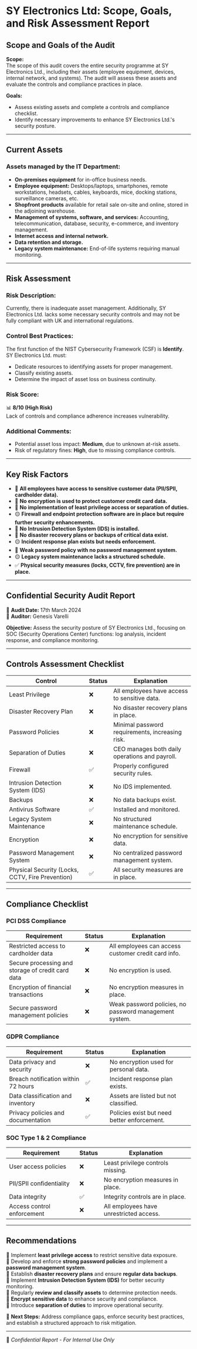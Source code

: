 # SY Electronics Ltd: Scope, Goals, and Risk Assessment Report

## Scope and Goals of the Audit

**Scope:**  
The scope of this audit covers the entire security programme at SY Electronics Ltd., including their assets (employee equipment, devices, internal network, and systems). The audit will assess these assets and evaluate the controls and compliance practices in place.

**Goals:**  
- Assess existing assets and complete a controls and compliance checklist.
- Identify necessary improvements to enhance SY Electronics Ltd.'s security posture.

---

## Current Assets

### Assets managed by the IT Department:
- **On-premises equipment** for in-office business needs.
- **Employee equipment:** Desktops/laptops, smartphones, remote workstations, headsets, cables, keyboards, mice, docking stations, surveillance cameras, etc.
- **Shopfront products** available for retail sale on-site and online, stored in the adjoining warehouse.
- **Management of systems, software, and services:** Accounting, telecommunication, database, security, e-commerce, and inventory management.
- **Internet access and internal network.**
- **Data retention and storage.**
- **Legacy system maintenance:** End-of-life systems requiring manual monitoring.

---

## Risk Assessment

### **Risk Description:**
Currently, there is inadequate asset management. Additionally, SY Electronics Ltd. lacks some necessary security controls and may not be fully compliant with UK and international regulations.

### **Control Best Practices:**
The first function of the NIST Cybersecurity Framework (CSF) is **Identify**. SY Electronics Ltd. must:
- Dedicate resources to identifying assets for proper management.
- Classify existing assets.
- Determine the impact of asset loss on business continuity.

### **Risk Score:**
📊 **8/10 (High Risk)**  
Lack of controls and compliance adherence increases vulnerability.

### **Additional Comments:**
- Potential asset loss impact: **Medium**, due to unknown at-risk assets.
- Risk of regulatory fines: **High**, due to missing compliance controls.

---

## Key Risk Factors

- 🔴 **All employees have access to sensitive customer data (PII/SPII, cardholder data).**
- 🔴 **No encryption is used to protect customer credit card data.**
- 🔴 **No implementation of least privilege access or separation of duties.**
- 🟡 **Firewall and endpoint protection software are in place but require further security enhancements.**
- 🔴 **No Intrusion Detection System (IDS) is installed.**
- 🔴 **No disaster recovery plans or backups of critical data exist.**
- 🟡 **Incident response plan exists but needs enforcement.**
- 🔴 **Weak password policy with no password management system.**
- 🟡 **Legacy system maintenance lacks a structured schedule.**
- ✅ **Physical security measures (locks, CCTV, fire prevention) are in place.**

---

## **Confidential Security Audit Report**
📅 **Audit Date:** 17th March 2024  
👤 **Auditor:** Genesis Varelli  

**Objective:** Assess the security posture of SY Electronics Ltd., focusing on SOC (Security Operations Center) functions: log analysis, incident response, and compliance monitoring.

---

## Controls Assessment Checklist

| Control | Status | Explanation |
|---------|--------|-------------|
| Least Privilege | ❌ | All employees have access to sensitive data. |
| Disaster Recovery Plan | ❌ | No disaster recovery plans in place. |
| Password Policies | ❌ | Minimal password requirements, increasing risk. |
| Separation of Duties | ❌ | CEO manages both daily operations and payroll. |
| Firewall | ✅ | Properly configured security rules. |
| Intrusion Detection System (IDS) | ❌ | No IDS implemented. |
| Backups | ❌ | No data backups exist. |
| Antivirus Software | ✅ | Installed and monitored. |
| Legacy System Maintenance | ❌ | No structured maintenance schedule. |
| Encryption | ❌ | No encryption for sensitive data. |
| Password Management System | ❌ | No centralized password management system. |
| Physical Security (Locks, CCTV, Fire Prevention) | ✅ | All security measures are in place. |

---

## Compliance Checklist

### **PCI DSS Compliance**

| Requirement | Status | Explanation |
|------------|--------|-------------|
| Restricted access to cardholder data | ❌ | All employees can access customer credit card info. |
| Secure processing and storage of credit card data | ❌ | No encryption is used. |
| Encryption of financial transactions | ❌ | No encryption measures in place. |
| Secure password management policies | ❌ | Weak password policies, no password management system. |

### **GDPR Compliance**

| Requirement | Status | Explanation |
|------------|--------|-------------|
| Data privacy and security | ❌ | No encryption used for personal data. |
| Breach notification within 72 hours | ✅ | Incident response plan exists. |
| Data classification and inventory | ❌ | Assets are listed but not classified. |
| Privacy policies and documentation | ✅ | Policies exist but need better enforcement. |

### **SOC Type 1 & 2 Compliance**

| Requirement | Status | Explanation |
|------------|--------|-------------|
| User access policies | ❌ | Least privilege controls missing. |
| PII/SPII confidentiality | ❌ | No encryption measures in place. |
| Data integrity | ✅ | Integrity controls are in place. |
| Access control enforcement | ❌ | All employees have unrestricted access. |

---

## **Recommendations**

🔹 Implement **least privilege access** to restrict sensitive data exposure.  
🔹 Develop and enforce **strong password policies** and implement a **password management system**.  
🔹 Establish **disaster recovery plans** and ensure **regular data backups**.  
🔹 Implement **Intrusion Detection System (IDS)** for better security monitoring.  
🔹 Regularly **review and classify assets** to determine protection needs.  
🔹 **Encrypt sensitive data** to enhance security and compliance.  
🔹 Introduce **separation of duties** to improve operational security.  

📌 **Next Steps:** Address compliance gaps, enforce security best practices, and establish a structured approach to risk mitigation.

---

📢 *Confidential Report - For Internal Use Only*
